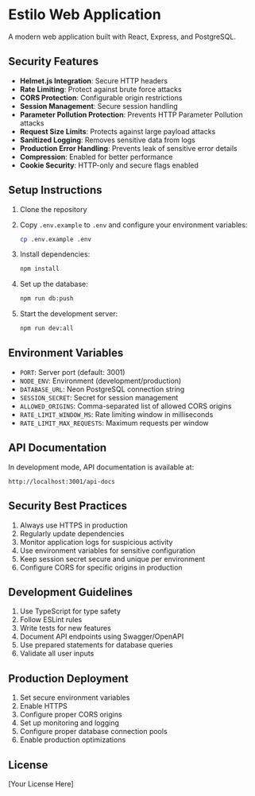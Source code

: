 # Estilo Web Application

A modern web application built with React, Express, and PostgreSQL.

## Security Features

- **Helmet.js Integration**: Secure HTTP headers
- **Rate Limiting**: Protect against brute force attacks
- **CORS Protection**: Configurable origin restrictions
- **Session Management**: Secure session handling
- **Parameter Pollution Protection**: Prevents HTTP Parameter Pollution attacks
- **Request Size Limits**: Protects against large payload attacks
- **Sanitized Logging**: Removes sensitive data from logs
- **Production Error Handling**: Prevents leak of sensitive error details
- **Compression**: Enabled for better performance
- **Cookie Security**: HTTP-only and secure flags enabled

## Setup Instructions

1. Clone the repository
2. Copy `.env.example` to `.env` and configure your environment variables:
   ```bash
   cp .env.example .env
   ```

3. Install dependencies:
   ```bash
   npm install
   ```

4. Set up the database:
   ```bash
   npm run db:push
   ```

5. Start the development server:
   ```bash
   npm run dev:all
   ```

## Environment Variables

- `PORT`: Server port (default: 3001)
- `NODE_ENV`: Environment (development/production)
- `DATABASE_URL`: Neon PostgreSQL connection string
- `SESSION_SECRET`: Secret for session management
- `ALLOWED_ORIGINS`: Comma-separated list of allowed CORS origins
- `RATE_LIMIT_WINDOW_MS`: Rate limiting window in milliseconds
- `RATE_LIMIT_MAX_REQUESTS`: Maximum requests per window

## API Documentation

In development mode, API documentation is available at:
```
http://localhost:3001/api-docs
```

## Security Best Practices

1. Always use HTTPS in production
2. Regularly update dependencies
3. Monitor application logs for suspicious activity
4. Use environment variables for sensitive configuration
5. Keep session secret secure and unique per environment
6. Configure CORS for specific origins in production

## Development Guidelines

1. Use TypeScript for type safety
2. Follow ESLint rules
3. Write tests for new features
4. Document API endpoints using Swagger/OpenAPI
5. Use prepared statements for database queries
6. Validate all user inputs

## Production Deployment

1. Set secure environment variables
2. Enable HTTPS
3. Configure proper CORS origins
4. Set up monitoring and logging
5. Configure proper database connection pools
6. Enable production optimizations

## License

[Your License Here] 
